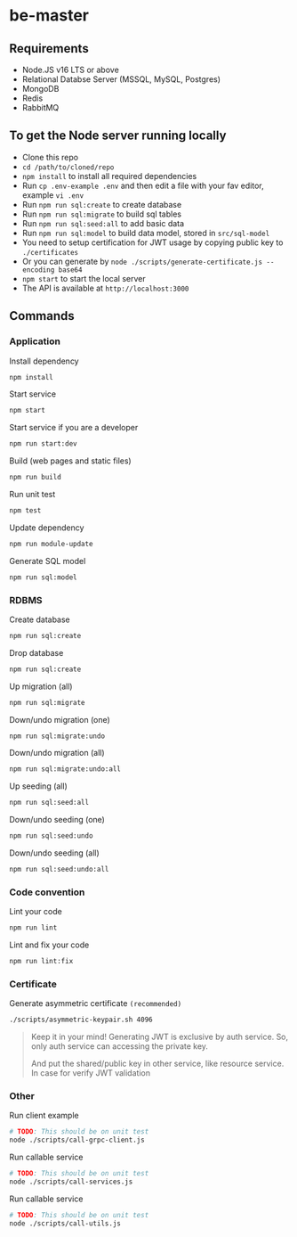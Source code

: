 # be-master

## Requirements

- Node.JS v16 LTS or above
- Relational Databse Server (MSSQL, MySQL, Postgres)
- MongoDB
- Redis
- RabbitMQ

## To get the Node server running locally

- Clone this repo
- `cd /path/to/cloned/repo`
- `npm install` to install all required dependencies
- Run `cp .env-example .env` and then edit a file with your fav editor, example `vi .env`
- Run `npm run sql:create` to create database
- Run `npm run sql:migrate` to build sql tables
- Run `npm run sql:seed:all` to add basic data
- Run `npm run sql:model` to build data model, stored in `src/sql-model`
- You need to setup certification for JWT usage by copying public key to `./certificates`
- Or you can generate by `node ./scripts/generate-certificate.js --encoding base64`
- `npm start` to start the local server
- The API is available at `http://localhost:3000`

## Commands
### Application
Install dependency
```sh
npm install
```

Start service
```sh
npm start
```

Start service if you are a developer
```sh
npm run start:dev
```

Build (web pages and static files)
```sh
npm run build
```

Run unit test
```sh
npm test
```

Update dependency
```sh
npm run module-update
```

Generate SQL model
```sh
npm run sql:model
```

### RDBMS
Create database
```sh
npm run sql:create
```

Drop database
```sh
npm run sql:create
```

Up migration (all)
```sh
npm run sql:migrate
```

Down/undo migration (one)
```sh
npm run sql:migrate:undo
```

Down/undo migration (all)
```sh
npm run sql:migrate:undo:all
```

Up seeding (all)
```sh
npm run sql:seed:all
```

Down/undo seeding (one)
```sh
npm run sql:seed:undo
```

Down/undo seeding (all)
```sh
npm run sql:seed:undo:all
```

### Code convention
Lint your code
```sh
npm run lint
```

Lint and fix your code
```sh
npm run lint:fix
```

### Certificate
Generate asymmetric certificate `(recommended)`
```sh
./scripts/asymmetric-keypair.sh 4096
```
> Keep it in your mind! Generating JWT is exclusive by auth service. So, only auth service can accessing the private key.
> 
> And put the shared/public key in other service, like resource service. In case for verify JWT validation


### Other
Run client example
```sh
# TODO: This should be on unit test
node ./scripts/call-grpc-client.js
```

Run callable service
```sh
# TODO: This should be on unit test
node ./scripts/call-services.js
```

Run callable service
```sh
# TODO: This should be on unit test
node ./scripts/call-utils.js
```
